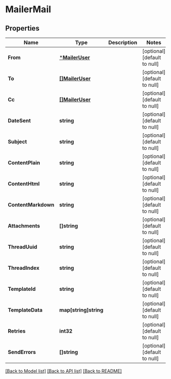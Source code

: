 # MailerMail

## Properties
Name | Type | Description | Notes
------------ | ------------- | ------------- | -------------
**From** | [***MailerUser**](mailerUser.md) |  | [optional] [default to null]
**To** | [**[]MailerUser**](mailerUser.md) |  | [optional] [default to null]
**Cc** | [**[]MailerUser**](mailerUser.md) |  | [optional] [default to null]
**DateSent** | **string** |  | [optional] [default to null]
**Subject** | **string** |  | [optional] [default to null]
**ContentPlain** | **string** |  | [optional] [default to null]
**ContentHtml** | **string** |  | [optional] [default to null]
**ContentMarkdown** | **string** |  | [optional] [default to null]
**Attachments** | **[]string** |  | [optional] [default to null]
**ThreadUuid** | **string** |  | [optional] [default to null]
**ThreadIndex** | **string** |  | [optional] [default to null]
**TemplateId** | **string** |  | [optional] [default to null]
**TemplateData** | **map[string]string** |  | [optional] [default to null]
**Retries** | **int32** |  | [optional] [default to null]
**SendErrors** | **[]string** |  | [optional] [default to null]

[[Back to Model list]](../../README.md#documentation-for-models) [[Back to API list]](../../README.md#documentation-for-api-endpoints) [[Back to README]](../../README.md)


